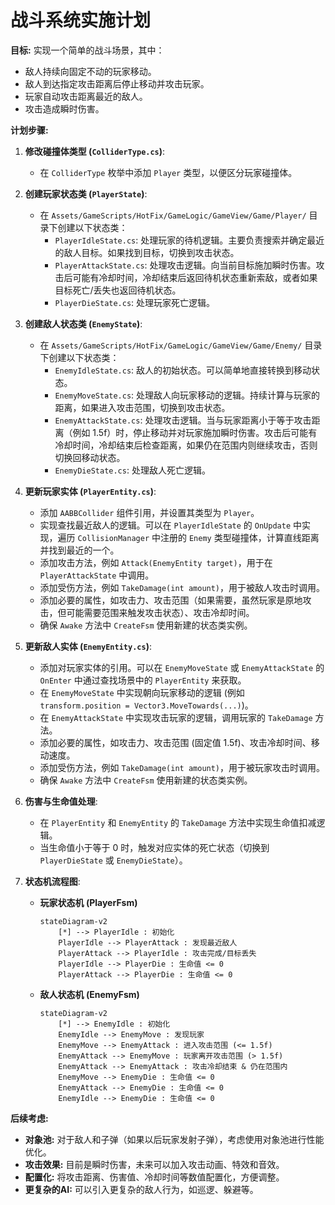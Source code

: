 # 战斗系统实施计划

**目标:** 实现一个简单的战斗场景，其中：
*   敌人持续向固定不动的玩家移动。
*   敌人到达指定攻击距离后停止移动并攻击玩家。
*   玩家自动攻击距离最近的敌人。
*   攻击造成瞬时伤害。

**计划步骤:**

1.  **修改碰撞体类型 (`ColliderType.cs`)**:
    *   在 `ColliderType` 枚举中添加 `Player` 类型，以便区分玩家碰撞体。

2.  **创建玩家状态类 (`PlayerState`)**:
    *   在 `Assets/GameScripts/HotFix/GameLogic/GameView/Game/Player/` 目录下创建以下状态类：
        *   `PlayerIdleState.cs`: 处理玩家的待机逻辑。主要负责搜索并确定最近的敌人目标。如果找到目标，切换到攻击状态。
        *   `PlayerAttackState.cs`: 处理攻击逻辑。向当前目标施加瞬时伤害。攻击后可能有冷却时间，冷却结束后返回待机状态重新索敌，或者如果目标死亡/丢失也返回待机状态。
        *   `PlayerDieState.cs`: 处理玩家死亡逻辑。

3.  **创建敌人状态类 (`EnemyState`)**:
    *   在 `Assets/GameScripts/HotFix/GameLogic/GameView/Game/Enemy/` 目录下创建以下状态类：
        *   `EnemyIdleState.cs`: 敌人的初始状态。可以简单地直接转换到移动状态。
        *   `EnemyMoveState.cs`: 处理敌人向玩家移动的逻辑。持续计算与玩家的距离，如果进入攻击范围，切换到攻击状态。
        *   `EnemyAttackState.cs`: 处理攻击逻辑。当与玩家距离小于等于攻击距离（例如 1.5f）时，停止移动并对玩家施加瞬时伤害。攻击后可能有冷却时间，冷却结束后检查距离，如果仍在范围内则继续攻击，否则切换回移动状态。
        *   `EnemyDieState.cs`: 处理敌人死亡逻辑。

4.  **更新玩家实体 (`PlayerEntity.cs`)**:
    *   添加 `AABBCollider` 组件引用，并设置其类型为 `Player`。
    *   实现查找最近敌人的逻辑。可以在 `PlayerIdleState` 的 `OnUpdate` 中实现，遍历 `CollisionManager` 中注册的 `Enemy` 类型碰撞体，计算直线距离并找到最近的一个。
    *   添加攻击方法，例如 `Attack(EnemyEntity target)`，用于在 `PlayerAttackState` 中调用。
    *   添加受伤方法，例如 `TakeDamage(int amount)`，用于被敌人攻击时调用。
    *   添加必要的属性，如攻击力、攻击范围（如果需要，虽然玩家是原地攻击，但可能需要范围来触发攻击状态）、攻击冷却时间。
    *   确保 `Awake` 方法中 `CreateFsm` 使用新建的状态类实例。

5.  **更新敌人实体 (`EnemyEntity.cs`)**:
    *   添加对玩家实体的引用。可以在 `EnemyMoveState` 或 `EnemyAttackState` 的 `OnEnter` 中通过查找场景中的 `PlayerEntity` 来获取。
    *   在 `EnemyMoveState` 中实现朝向玩家移动的逻辑 (例如 `transform.position = Vector3.MoveTowards(...)`)。
    *   在 `EnemyAttackState` 中实现攻击玩家的逻辑，调用玩家的 `TakeDamage` 方法。
    *   添加必要的属性，如攻击力、攻击范围 (固定值 1.5f)、攻击冷却时间、移动速度。
    *   添加受伤方法，例如 `TakeDamage(int amount)`，用于被玩家攻击时调用。
    *   确保 `Awake` 方法中 `CreateFsm` 使用新建的状态类实例。

6.  **伤害与生命值处理**:
    *   在 `PlayerEntity` 和 `EnemyEntity` 的 `TakeDamage` 方法中实现生命值扣减逻辑。
    *   当生命值小于等于 0 时，触发对应实体的死亡状态（切换到 `PlayerDieState` 或 `EnemyDieState`）。

7.  **状态机流程图**:

    *   **玩家状态机 (PlayerFsm)**
        ```mermaid
        stateDiagram-v2
            [*] --> PlayerIdle : 初始化
            PlayerIdle --> PlayerAttack : 发现最近敌人
            PlayerAttack --> PlayerIdle : 攻击完成/目标丢失
            PlayerIdle --> PlayerDie : 生命值 <= 0
            PlayerAttack --> PlayerDie : 生命值 <= 0
        ```

    *   **敌人状态机 (EnemyFsm)**
        ```mermaid
        stateDiagram-v2
            [*] --> EnemyIdle : 初始化
            EnemyIdle --> EnemyMove : 发现玩家
            EnemyMove --> EnemyAttack : 进入攻击范围 (<= 1.5f)
            EnemyAttack --> EnemyMove : 玩家离开攻击范围 (> 1.5f)
            EnemyAttack --> EnemyAttack : 攻击冷却结束 & 仍在范围内
            EnemyMove --> EnemyDie : 生命值 <= 0
            EnemyAttack --> EnemyDie : 生命值 <= 0
            EnemyIdle --> EnemyDie : 生命值 <= 0
        ```

**后续考虑:**

*   **对象池:** 对于敌人和子弹（如果以后玩家发射子弹），考虑使用对象池进行性能优化。
*   **攻击效果:** 目前是瞬时伤害，未来可以加入攻击动画、特效和音效。
*   **配置化:** 将攻击距离、伤害值、冷却时间等数值配置化，方便调整。
*   **更复杂的AI:** 可以引入更复杂的敌人行为，如巡逻、躲避等。
